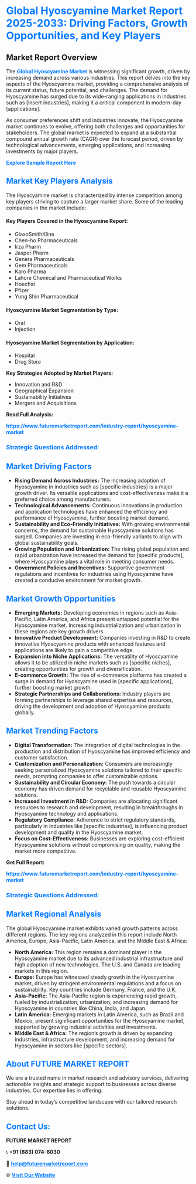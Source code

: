 <h1 style="color: #007BFF;">Global Hyoscyamine Market Report 2025-2033: Driving Factors, Growth Opportunities, and Key Players</h1>

<section id="overview">
<h2>Market Report Overview</h2>
<p>The <a href="https://www.futuremarketreport.com/industry-report/hyoscyamine-market" style="color: #007BFF; text-decoration: none;"><strong>Global Hyoscyamine Market</strong></a> is witnessing significant growth, driven by increasing demand across various industries. This report delves into the key aspects of the Hyoscyamine market, providing a comprehensive analysis of its current status, future potential, and challenges. The demand for Hyoscyamine has surged due to its wide-ranging applications in industries such as [insert industries], making it a critical component in modern-day [applications].</p>
<p>As consumer preferences shift and industries innovate, the Hyoscyamine market continues to evolve, offering both challenges and opportunities for stakeholders. The global market is expected to expand at a substantial compound annual growth rate (CAGR) over the forecast period, driven by technological advancements, emerging applications, and increasing investments by major players.</p>
</section>

<section id="overview">
<p><a href="https://www.futuremarketreport.com/request-sample/reportId=77851" style="color: #007BFF; text-decoration: none;"><strong>Explore Sample Report Here</strong></a></p>
</section>

<section id="key-players">
<h2 style="color: #007BFF;">Market Key Players Analysis</h2>
<p>The Hyoscyamine market is characterized by intense competition among key players striving to capture a larger market share. Some of the leading companies in the market include:</p>
<h4>Key Players Covered in the Hyoscyamine Report:</h4>
<ul><li>GlaxoSmithKline</li><li>Chen-ho Pharmaceuticals</li><li>Irza Pharm</li><li>Jasper Pharm</li><li>Genera Pharmaceuticals</li><li>Gem Pharmaceuticals</li><li>Karo Pharma</li><li>Lahore Chemical and Pharmaceutical Works</li><li>Hoechst</li><li>Pfizer</li><li>Yung Shin Pharmaceutical</li></ul>
<h4>Hyoscyamine Market Segmentation by Type:</h4>
<ul><li>Oral</li><li>Injection</li></ul>

<h4>Hyoscyamine Market Segmentation by Application:</h4>
<ul><li>Hospital</li><li>Drug Store</li></ul>
<p><strong>Key Strategies Adopted by Market Players:</strong></p>
<ul>
<li>Innovation and R&D</li>
<li>Geographical Expansion</li>
<li>Sustainability Initiatives</li>
<li>Mergers and Acquisitions</li>
</ul>
</section>

<section>
<p><strong>Read Full Analysis: </strong></p><a href="https://www.futuremarketreport.com/industry-report/hyoscyamine-market" style="color: #007BFF; text-decoration: none;"><strong>https://www.futuremarketreport.com/industry-report/hyoscyamine-market</strong></a>
<h3 style="color: #007BFF;">Strategic Questions Addressed:</h3>
</section>

<section id="driving-factors">
<h2 style="color: #007BFF;">Market Driving Factors</h2>
<ul>
<li><strong>Rising Demand Across Industries:</strong> The increasing adoption of Hyoscyamine in industries such as [specific industries] is a major growth driver. Its versatile applications and cost-effectiveness make it a preferred choice among manufacturers.</li>
<li><strong>Technological Advancements:</strong> Continuous innovations in production and application technologies have enhanced the efficiency and performance of Hyoscyamine, further boosting market demand.</li>
<li><strong>Sustainability and Eco-Friendly Initiatives:</strong> With growing environmental concerns, the demand for sustainable Hyoscyamine solutions has surged. Companies are investing in eco-friendly variants to align with global sustainability goals.</li>
<li><strong>Growing Population and Urbanization:</strong> The rising global population and rapid urbanization have increased the demand for [specific products], where Hyoscyamine plays a vital role in meeting consumer needs.</li>
<li><strong>Government Policies and Incentives:</strong> Supportive government regulations and incentives for industries using Hyoscyamine have created a conducive environment for market growth.</li>
</ul>
</section>

<section id="growth-opportunities">
<h2 style="color: #007BFF;">Market Growth Opportunities</h2>
<ul>
<li><strong>Emerging Markets:</strong> Developing economies in regions such as Asia-Pacific, Latin America, and Africa present untapped potential for the Hyoscyamine market. Increasing industrialization and urbanization in these regions are key growth drivers.</li>
<li><strong>Innovative Product Development:</strong> Companies investing in R&D to create innovative Hyoscyamine products with enhanced features and applications are likely to gain a competitive edge.</li>
<li><strong>Expansion into Niche Applications:</strong> The versatility of Hyoscyamine allows it to be utilized in niche markets such as [specific niches], creating opportunities for growth and diversification.</li>
<li><strong>E-commerce Growth:</strong> The rise of e-commerce platforms has created a surge in demand for Hyoscyamine used in [specific applications], further boosting market growth.</li>
<li><strong>Strategic Partnerships and Collaborations:</strong> Industry players are forming partnerships to leverage shared expertise and resources, driving the development and adoption of Hyoscyamine products globally.</li>
</ul>
</section>

<section id="trending-factors">
<h2 style="color: #007BFF;">Market Trending Factors</h2>
<ul>
<li><strong>Digital Transformation:</strong> The integration of digital technologies in the production and distribution of Hyoscyamine has improved efficiency and customer satisfaction.</li>
<li><strong>Customization and Personalization:</strong> Consumers are increasingly seeking personalized Hyoscyamine solutions tailored to their specific needs, prompting companies to offer customizable options.</li>
<li><strong>Sustainability and Circular Economy:</strong> The push towards a circular economy has driven demand for recyclable and reusable Hyoscyamine solutions.</li>
<li><strong>Increased Investment in R&D:</strong> Companies are allocating significant resources to research and development, resulting in breakthroughs in Hyoscyamine technology and applications.</li>
<li><strong>Regulatory Compliance:</strong> Adherence to strict regulatory standards, particularly in industries like [specific industries], is influencing product development and quality in the Hyoscyamine market.</li>
<li><strong>Focus on Cost-Effectiveness:</strong> Businesses are exploring cost-efficient Hyoscyamine solutions without compromising on quality, making the market more competitive.</li>
</ul>
</section>

<section>
<p><strong>Get Full Report: </strong></p><a href="https://www.futuremarketreport.com/industry-report/hyoscyamine-market" style="color: #007BFF; text-decoration: none;"><strong>https://www.futuremarketreport.com/industry-report/hyoscyamine-market</strong></a>
<h3 style="color: #007BFF;">Strategic Questions Addressed:</h3>
</section>


<section id="regional-analysis">
<h2 style="color: #007BFF;">Market Regional Analysis</h2>
<p>The global Hyoscyamine market exhibits varied growth patterns across different regions. The key regions analyzed in this report include North America, Europe, Asia-Pacific, Latin America, and the Middle East & Africa:</p>
<ul>
<li><strong>North America:</strong> This region remains a dominant player in the Hyoscyamine market due to its advanced industrial infrastructure and high adoption of new technologies. The U.S. and Canada are leading markets in this region.</li>
<li><strong>Europe:</strong> Europe has witnessed steady growth in the Hyoscyamine market, driven by stringent environmental regulations and a focus on sustainability. Key countries include Germany, France, and the U.K.</li>
<li><strong>Asia-Pacific:</strong> The Asia-Pacific region is experiencing rapid growth, fueled by industrialization, urbanization, and increasing demand for Hyoscyamine in countries like China, India, and Japan.</li>
<li><strong>Latin America:</strong> Emerging markets in Latin America, such as Brazil and Mexico, present significant opportunities for the Hyoscyamine market, supported by growing industrial activities and investments.</li>
<li><strong>Middle East & Africa:</strong> The region’s growth is driven by expanding industries, infrastructure development, and increasing demand for Hyoscyamine in sectors like [specific sectors].</li>
</ul>
</section>

<footer>
<h2 style="color: #007BFF;">About FUTURE MARKET REPORT</h2>
<p>We are a trusted name in market research and advisory services, delivering actionable insights and strategic support to businesses across diverse industries. Our expertise lies in offering:</p>

<p>Stay ahead in today’s competitive landscape with our tailored research solutions.</p>

<h2 style="color: #007BFF;">Contact Us:</h2>
<p><strong>FUTURE MARKET REPORT</strong></p>
<p>📞 <strong>+91 (883) 074-8030</strong></p>
<p>📧 <strong><a href="mailto:help@futuremarketreport.com" style="color: #007BFF;">help@futuremarketreport.com</a></strong></p>
<p>🌐 <strong><a href="https://www.futuremarketreport.com/" style="color: #007BFF;">Visit Our Website</a></strong></p>
</footer>